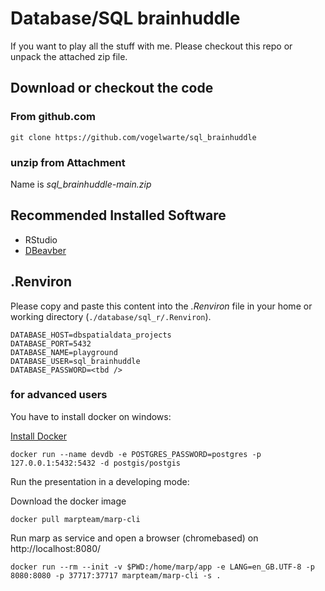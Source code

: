 # Database/SQL brainhuddle

If you want to play all the stuff with me. Please checkout this repo or unpack the attached zip file.


## Download or checkout the code

### From github.com

```
git clone https://github.com/vogelwarte/sql_brainhuddle 
```

### unzip from Attachment
Name is *sql_brainhuddle-main.zip*


## Recommended Installed Software

- RStudio
- [DBeavber](https://dbeaver.io/download/)


## .Renviron
Please copy and paste this content into the *.Renviron* file in your home or working directory (`./database/sql_r/.Renviron`).

```
DATABASE_HOST=dbspatialdata_projects
DATABASE_PORT=5432
DATABASE_NAME=playground
DATABASE_USER=sql_brainhuddle
DATABASE_PASSWORD=<tbd />
```


### for advanced users


You have to install docker on windows:

[Install Docker](https://desktop.docker.com/win/main/amd64/Docker%20Desktop%20Installer.exe?utm_source=docker&utm_medium=webreferral&utm_campaign=docs-driven-download-win-amd64)

```
docker run --name devdb -e POSTGRES_PASSWORD=postgres -p 127.0.0.1:5432:5432 -d postgis/postgis
```

Run the presentation in a developing mode:

Download the docker image
```
docker pull marpteam/marp-cli
````

Run marp as service and open a browser (chromebased) on http://localhost:8080/

```
docker run --rm --init -v $PWD:/home/marp/app -e LANG=en_GB.UTF-8 -p 8080:8080 -p 37717:37717 marpteam/marp-cli -s .
```